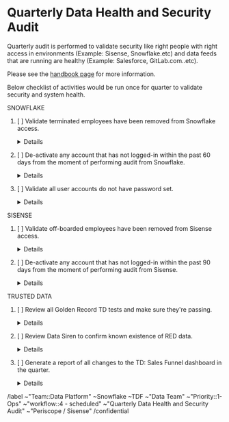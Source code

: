 # Quarterly Data Health and Security Audit

Quarterly audit is performed to validate security like right people with right access in environments (Example: Sisense, Snowflake.etc) and data feeds that are running are healthy (Example: Salesforce, GitLab.com..etc).

Please see the [handbook page](https://about.gitlab.com/handbook/business-technology/data-team/data-management/#quarterly-data-health-and-security-audit) for more information. 

Below checklist of activities would be run once for quarter to validate security and system health.

SNOWFLAKE
1. [ ] Validate terminated employees have been removed from Snowflake access.
    <details>

    Cross check between Employee Directory and Snowflake
    * [ ] If applicable, check if users set to disabled in Snowflake
    * [ ] If applicable, check if users in [roles.yml](https://gitlab.com/gitlab-data/analytics/-/blob/master/permissions/snowflake/roles.yml):
        * [ ] isn't assigned to `warehouses`
        * [ ] isn't assigned to `roles`
        * [ ] can_login set to: `no`

    ```sql

      SELECT									 
        employee.employee_id,									 
        employee.first_name,									 
        employee.last_name,									 
        employee.hire_date,									 
        employee.rehire_date,									 
        snowflake.last_success_login,									 
        snowflake.created_on,									 
        employee.termination_date,									
        snowflake.is_disabled									 
      FROM prep.sensitive.employee_directory employee 									 
      INNER JOIN prod.legacy.snowflake_show_users  snowflake									 
      ON employee.first_name = snowflake.first_name									 
      AND employee.last_name = snowflake.last_name									 
      AND snowflake.is_disabled ='false'									 
      AND employee.termination_date IS NOT  NULL;									

    ```

2. [ ] De-activate any account that has not logged-in within the past 60 days from the moment of performing audit from Snowflake.
    <details>

   * [ ] Run below SQL script to perform the check.


    ```sql
     SELECT										
       employee.employee_id,										
       employee.first_name,										
       employee.last_name,										
       employee.hire_date,										
       employee.rehire_date,										
       snowflake.last_success_login,										
       snowflake.created_on,										
       employee.termination_date,										
       snowflake.is_disabled										
     FROM prep.sensitive.employee_directory employee										
     INNER JOIN  prod.legacy.snowflake_show_users snowflake										
     ON employee.first_name = snowflake.first_name										
     AND employee.last_name = snowflake.last_name										
     AND snowflake.is_disabled ='false'										
     AND employee.termination_date IS NULL										
     AND CASE WHEN snowflake.last_success_login IS null THEN snowflake.created_on ELSE snowflake.last_success_login END <= dateadd('day', -60, CURRENT_DATE());										
    ```


3. [ ] Validate all user accounts do not have password set.
    <details>

   * [ ] Check HAS_PASSWRD is set to ‘false’ in users table. If set to ‘false’ then there is not password set. Run below SQL script to perform the check.
   ```sql
     SELECT * 
     FROM "SNOWFLAKE"."ACCOUNT_USAGE"."USERS"
     WHERE has_password = 'true'
     AND disabled = 'false'
     AND deleted_on IS NULL
     AND name NOT IN ('PERMISSION_BOT','FIVETRAN','GITLAB_CI','AIRFLOW','STITCH','SISENSE_RESTRICTED_SAFE','PERISCOPE','MELTANO',   'TARGET_SNOWFLAKE','GRAFANA','SECURITYBOTSNOWFLAKEAPI', 'GAINSIGHT');
 
    ```

SISENSE
1. [ ] Validate off-boarded employees have been removed from Sisense access.
    <details>

   * [ ] Step 1: In order to get latest data loaded into table `legacy.sheetload_sisense_users`, Google Sheet needs to be updated with latest data from Sisense `users` table. To update the latest data, run below SQL in Sisense under database `periscope_usage_data` and paste the data in google sheet (https://docs.google.com/spreadsheets/d/1oY6YhTuXYqy5ujlTxrQKf7KCDNpPwKWD_hZmzR1UPIo/edit#gid=0). Make sure Step 1 is completed atlease 1 day before running SQL in Step 2, as sheetload runs once in 24 hours to get latest data loaded from google sheetload into `legacy.sheetload_sisense_users` table.


    ```sql

      SELECT distinct email_address, first_name, last_name 
      FROM users
      LEFT OUTER JOIN user_roles
         ON users.id = user_roles.user_id
         LEFT OUTER JOIN roles
         ON user_roles.role_id = roles.id
         --check if a user has a role assigned (because the users table contains all users ever exist in Sisense).
         WHERE roles.name = 'Everyone'

    ```

   * [ ] Step 2: Run below SQL script to perform the check.
   

   ```sql

    WITH final AS (
        
       SELECT full_name, 
        work_email
       FROM legacy.employee_directory_analysis 
       WHERE is_termination_date = TRUE
       QUALIFY ROW_NUMBER() OVER (PARTITION BY work_email ORDER BY date_actual DESC) = 1

    )

    SELECT   
       final.full_name, 
       final.work_email 
    FROM  final
    JOIN legacy.sheetload_sisense_users users 
    ON final.work_email = users.email_address
    order by 2

   ```


2. [ ] De-activate any account that has not logged-in within the past 90 days from the moment of performing audit from Sisense.

    <details>

   * [ ] Run below SQL script to perform the check.

   ```sql
      WITH final as (
         SELECT users.id, 
            first_name, 
            last_name, 
            email_address, 
            MAX(DATE(time_on_site_logs.created_at)) AS last_login_date  
         FROM time_on_site_logs
         JOIN users
         --inner join between time_on_site_logs and users. This means if a user never performed a login, it will not show up in the results
         --improvement point for next iteration check for users that were created over 90 days ago and that didn't perform a login.
         ON time_on_site_logs.USER_ID = users.ID
         LEFT OUTER JOIN user_roles
         ON users.id = user_roles.user_id
         LEFT OUTER JOIN roles
         ON user_roles.role_id = roles.id
         --check if a user has a role assigned (because the users table contains all users ever exist in Sisense).
         WHERE roles.name = 'Everyone'
         GROUP BY 1,2,3,4
      )

      SELECT * 
      FROM final
      WHERE last_login_date < CURRENT_DATE-90
      ORDER BY last_name;
   ```


TRUSTED DATA
1. [ ] Review all Golden Record TD tests and make sure they're passing.

    <details>

    * [ ] Run below SQL script to perform the check.

     ```sql

    SELECT *  
    FROM "PROD"."WORKSPACE_DATA"."DBT_TEST_RESULTS" 
    WHERE test_unique_id LIKE '%raw_golden_data%' 
    AND test_status <>'pass' 
    ORDER BY results_generated_at DESC ;				
				
    ```

2.  [ ] Review Data Siren to confirm known existence of RED data.

    <details>
    
    * [ ] Run below SQL script to perform the check.

     ```sql

    SELECT DISTINCT 
       SENSOR_NAME, 
       (CONCAT(DATABASE_NAME,'.',TABLE_SCHEMA,'.',TABLE_NAME)) AS TABLE_NAME,		
       COLUMN_NAME				
    FROM "PREP"."DATASIREN"."DATASIREN_AUDIT_RESULTS"				
    UNION ALL				
    SELECT DISTINCT 
       SENSOR_NAME, 
       (CONCAT(DATABASE_NAME,'.',TABLE_SCHEMA,'.',TABLE_NAME)) AS TABLE_NAME,		
       COLUMN_NAME	
    FROM "PREP"."DATASIREN"."DATASIREN_CANARY_SENSOR"				
    UNION ALL				
    SELECT DISTINCT 
        SENSOR_NAME, 
       (CONCAT(DATABASE_NAME,'.',TABLE_SCHEMA,'.',TABLE_NAME)) AS TABLE_NAME,		
       COLUMN_NAME			
    FROM "PREP"."DATASIREN"."DATASIREN_PROD_COMMON_IP_ADDRESS_SENSOR"				
    UNION ALL				
    SELECT DISTINCT 
        SENSOR_NAME, 
       (CONCAT(DATABASE_NAME,'.',TABLE_SCHEMA,'.',TABLE_NAME)) AS TABLE_NAME,		
       COLUMN_NAME
    FROM "PREP"."DATASIREN"."DATASIREN_PROD_COMMON_MAPPING_IP_ADDRESS_SENSOR"		
    UNION ALL				
    SELECT DISTINCT 
        SENSOR_NAME, 
       (CONCAT(DATABASE_NAME,'.',TABLE_SCHEMA,'.',TABLE_NAME)) AS TABLE_NAME,		
       COLUMN_NAME			
    FROM "PREP"."DATASIREN"."DATASIREN_PROD_LEGACY_EMAIL_VALUE_SENSOR"				
    UNION ALL				
    SELECT DISTINCT 
        SENSOR_NAME, 
       (CONCAT(DATABASE_NAME,'.',TABLE_SCHEMA,'.',TABLE_NAME)) AS TABLE_NAME,		
       COLUMN_NAME		
    FROM "PREP"."DATASIREN"."DATASIREN_PROD_LEGACY_IP_ADDRESS_SENSOR"				
    UNION ALL				
    SELECT DISTINCT 
        SENSOR_NAME, 
       (CONCAT(DATABASE_NAME,'.',TABLE_SCHEMA,'.',TABLE_NAME)) AS TABLE_NAME,		
       COLUMN_NAME			
    FROM "PREP"."DATASIREN"."DATASIREN_SOURCE_DB_SOCIAL_SECURITY_NUMBER_SENSOR"		UNION ALL
    SELECT DISTINCT 
       SENSOR_NAME, 
       (CONCAT(DATABASE_NAME,'.',TABLE_SCHEMA,'.',TABLE_NAME)) AS TABLE_NAME,		
       COLUMN_NAME		
    FROM "PREP"."DATASIREN"."DATASIREN_TRANSFORM_DB_EMAIL_VALUE_SENSOR"				
    UNION ALL				
    SELECT DISTINCT 
        SENSOR_NAME, 
       (CONCAT(DATABASE_NAME,'.',TABLE_SCHEMA,'.',TABLE_NAME)) AS TABLE_NAME,		
       COLUMN_NAME			
    FROM "PREP"."DATASIREN"."DATASIREN_TRANSFORM_DB_IP_ADDRESS_SENSOR"
    UNION ALL				
    SELECT DISTINCT 
        SENSOR_NAME, 
       (CONCAT(DATABASE_NAME,'.',TABLE_SCHEMA,'.',TABLE_NAME)) AS TABLE_NAME,				
       COLUMN_NAME			
    FROM "PREP"."DATASIREN"."DATASIREN_PROD_BONEYARD_EMAIL_VALUE_SENSOR"
    UNION ALL				
    SELECT DISTINCT 
        SENSOR_NAME, 
       (CONCAT(DATABASE_NAME,'.',TABLE_SCHEMA,'.',TABLE_NAME)) AS TABLE_NAME,		
       COLUMN_NAME			
    FROM "PREP"."DATASIREN"."DATASIREN_PROD_BONEYARD_IP_ADDRESS_SENSOR"
    UNION ALL				
    SELECT DISTINCT 
        SENSOR_NAME, 
       (CONCAT(DATABASE_NAME,'.',TABLE_SCHEMA,'.',TABLE_NAME)) AS TABLE_NAME,		
       COLUMN_NAME			
    FROM "PREP"."DATASIREN"."DATASIREN_PROD_COMMON_EMAIL_VALUE_SENSOR"
    UNION ALL
     SELECT DISTINCT 
        SENSOR_NAME, 
       (CONCAT(DATABASE_NAME,'.',TABLE_SCHEMA,'.',TABLE_NAME)) AS TABLE_NAME,		
       COLUMN_NAME			
    FROM "PREP"."DATASIREN"."DATASIREN_PROD_COMMON_MAPPING_EMAIL_VALUE_SENSOR"
    ;					
				
     ```


3. [ ] Generate a report of all changes to the TD: Sales Funnel dashboard in the quarter.

    <details>

     * [ ]  Pull the report for business logic changes made to the mart from link (https://gitlab.com/gitlab-data/analytics/-/blame/master/transform/snowflake-dbt/models/marts/sales_funnel/mart_crm_opportunity.sql) by filtering on label “Business logic change”.

          


<!-- DO NOT EDIT BELOW THIS LINE -->
/label ~"Team::Data Platform" ~Snowflake ~TDF ~"Data Team" ~"Priority::1-Ops" ~"workflow::4 - scheduled" ~"Quarterly Data Health and Security Audit" ~"Periscope / Sisense"
/confidential 
